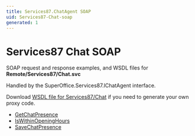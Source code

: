 ```yaml
---
title: Services87.ChatAgent SOAP
uid: Services87-Chat-soap
generated: 1
---
```


# Services87 Chat SOAP

SOAP request and response examples, and WSDL files for **Remote/Services87/Chat.svc**

Handled by the <see cref="T:SuperOffice.Services87.IChatAgent">SuperOffice.Services87.IChatAgent</see> interface.

Download [WSDL file for Services87/Chat](../Services87-Chat.md) if you need to generate your own proxy code.

* [GetChatPresence](GetChatPresence.md)
* [IsWithinOpeningHours](IsWithinOpeningHours.md)
* [SaveChatPresence](SaveChatPresence.md)
